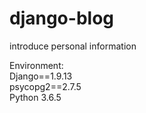 # django-blog
introduce personal information

Environment:<br>
   Django==1.9.13<br>
   psycopg2==2.7.5<br>
   Python 3.6.5<br>
